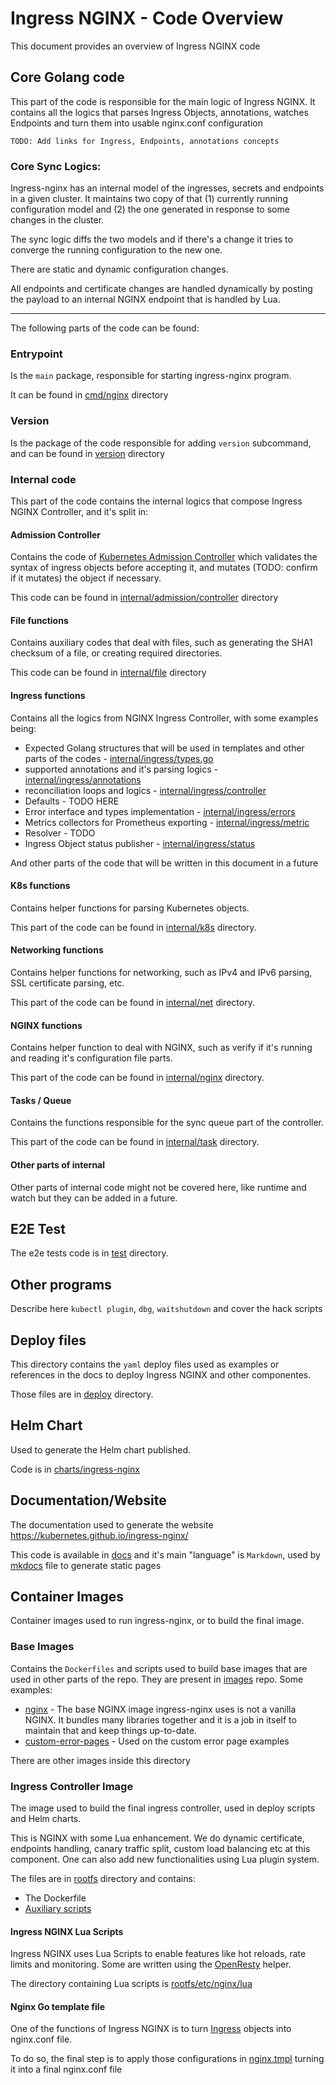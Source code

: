 # Ingress NGINX - Code Overview

This document provides an overview of Ingress NGINX code


## Core Golang code

This part of the code is responsible for the main logic of Ingress NGINX. It contains all the logics that parses Ingress Objects, annotations, watches Endpoints and turn them into usable nginx.conf configuration

```TODO
TODO: Add links for Ingress, Endpoints, annotations concepts
```

### Core Sync Logics:

Ingress-nginx has an internal model of the ingresses, secrets and endpoints in a given cluster. It maintains two copy of that (1) currently running configuration model and (2) the one generated in response to some changes in the cluster. 

The sync logic diffs the two models and if there's a change it tries to converge the running configuration to the new one. 

There are static and dynamic configuration changes. 

All endpoints and certificate changes are handled dynamically by posting the payload to an internal NGINX endpoint that is handled by Lua.

---

The following parts of the code can be found:

### Entrypoint
Is the `main` package, responsible for starting ingress-nginx program.

It can be found in [cmd/nginx](https://github.com/kubernetes/ingress-nginx/tree/master/cmd/nginx) directory

### Version
Is the package of the code responsible for adding `version` subcommand, and can be found in [version](https://github.com/kubernetes/ingress-nginx/tree/master/version) directory

### Internal code

This part of the code contains the internal logics that compose Ingress NGINX Controller, and it's split in:

#### Admission Controller

Contains the code of [Kubernetes Admission Controller](https://kubernetes.io/docs/reference/access-authn-authz/admission-controllers/) which validates the syntax of ingress objects before accepting it, and mutates (TODO: confirm if it mutates) the object if necessary.

This code can be found in [internal/admission/controller](https://github.com/kubernetes/ingress-nginx/tree/master/internal/admission/controller) directory


#### File functions

Contains auxiliary codes that deal with files, such as generating the SHA1 checksum of a file, or creating required directories.

This code can be found in [internal/file](https://github.com/kubernetes/ingress-nginx/blob/master/internal/file) directory

#### Ingress functions
Contains all the logics from NGINX Ingress Controller, with some examples being:

* Expected Golang structures that will be used in templates and other parts of the codes - [internal/ingress/types.go](https://github.com/kubernetes/ingress-nginx/blob/master/internal/ingress/types.go)
* supported annotations and it's parsing logics - [internal/ingress/annotations](https://github.com/kubernetes/ingress-nginx/tree/master/internal/ingress/annotations)
* reconciliation loops and logics - [internal/ingress/controller](https://github.com/kubernetes/ingress-nginx/tree/master/internal/ingress/controller)
* Defaults - TODO HERE
* Error interface and types implementation - [internal/ingress/errors](https://github.com/kubernetes/ingress-nginx/tree/master/internal/ingress/errors)
* Metrics collectors for Prometheus exporting - [internal/ingress/metric](https://github.com/kubernetes/ingress-nginx/tree/master/internal/ingress/metric)
* Resolver - TODO
* Ingress Object status publisher - [internal/ingress/status](https://github.com/kubernetes/ingress-nginx/tree/master/internal/ingress/status)

And other parts of the code that will be written in this document in a future

#### K8s functions

Contains helper functions for parsing Kubernetes objects.

This part of the code can be found in [internal/k8s](https://github.com/kubernetes/ingress-nginx/tree/master/internal/k8s) directory.

#### Networking functions

Contains helper functions for networking, such as IPv4 and IPv6 parsing, SSL certificate parsing, etc.

This part of the code can be found in [internal/net](https://github.com/kubernetes/ingress-nginx/tree/master/internal/net) directory.

#### NGINX functions

Contains helper function to deal with NGINX, such as verify if it's running and reading it's configuration file parts.

This part of the code can be found in [internal/nginx](https://github.com/kubernetes/ingress-nginx/tree/master/internal/nginx) directory.

#### Tasks / Queue

Contains the functions responsible for the sync queue part of the controller.

This part of the code can be found in [internal/task](https://github.com/kubernetes/ingress-nginx/tree/master/internal/task) directory.

#### Other parts of internal

Other parts of internal code might not be covered here, like runtime and watch but they can be added in a future.

## E2E Test

The e2e tests code is in [test](https://github.com/kubernetes/ingress-nginx/tree/master/test) directory.

## Other programs
Describe here `kubectl plugin`, `dbg`, `waitshutdown` and cover the hack scripts

## Deploy files

This directory contains the `yaml` deploy files used as examples or references in the docs to deploy Ingress NGINX and other componentes.

Those files are in [deploy](https://github.com/kubernetes/ingress-nginx/tree/master/deploy) directory.

## Helm Chart
Used to generate the Helm chart published.

Code is in [charts/ingress-nginx](https://github.com/kubernetes/ingress-nginx/tree/master/charts/ingress-nginx)

## Documentation/Website

The documentation used to generate the website https://kubernetes.github.io/ingress-nginx/

This code is available in [docs](https://github.com/kubernetes/ingress-nginx/tree/master/docs) and it's main "language" is `Markdown`, used by [mkdocs](https://github.com/kubernetes/ingress-nginx/blob/master/mkdocs.yml) file to generate static pages

## Container Images

Container images used to run ingress-nginx, or to build the final image.

### Base Images

Contains the `Dockerfiles` and scripts used to build base images that are used in other parts of the repo. They are present in [images](https://github.com/kubernetes/ingress-nginx/tree/master/images) repo. Some examples:
* [nginx](https://github.com/kubernetes/ingress-nginx/tree/master/images/nginx) - The base NGINX image ingress-nginx uses is not a vanilla NGINX. It bundles many libraries together and it is a job in itself to maintain that and keep things up-to-date.
* [custom-error-pages](https://github.com/kubernetes/ingress-nginx/tree/master/images/custom-error-pages) - Used on the custom error page examples

There are other images inside this directory

### Ingress Controller Image
The image used to build the final ingress controller, used in deploy scripts and Helm charts. 

This is NGINX with some Lua enhancement. We do dynamic certificate, endpoints handling, canary traffic split, custom load balancing etc at this component. One can also add new functionalities using Lua plugin system.

The files are in [rootfs](https://github.com/kubernetes/ingress-nginx/tree/master/rootfs) directory and contains:

* The Dockerfile
* [Auxiliary scripts](https://github.com/kubernetes/ingress-nginx/tree/master/rootfs/ingress-controller)

#### Ingress NGINX Lua Scripts
Ingress NGINX uses Lua Scripts to enable features like hot reloads, rate limits and monitoring. Some are written using the [OpenResty](https://openresty.org/en/) helper.

The directory containing Lua scripts is [rootfs/etc/nginx/lua](https://github.com/kubernetes/ingress-nginx/tree/master/rootfs/etc/nginx/lua)

#### Nginx Go template file
One of the functions of Ingress NGINX is to turn [Ingress](https://kubernetes.io/docs/concepts/services-networking/ingress/) objects into nginx.conf file. 

To do so, the final step is to apply those configurations in [nginx.tmpl](https://github.com/kubernetes/ingress-nginx/tree/master/rootfs/etc/nginx/template) turning it into a final nginx.conf file


